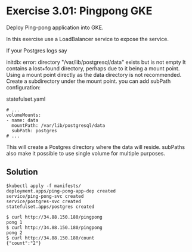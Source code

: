 # Exercise 3.01: Pingpong GKE
Deploy Ping-pong application into GKE.

In this exercise use a LoadBalancer service to expose the service.

If your Postgres logs say

initdb: error: directory "/var/lib/postgresql/data" exists but is not empty
It contains a lost+found directory, perhaps due to it being a mount point.
Using a mount point directly as the data directory is not recommended.
Create a subdirectory under the mount point.
you can add subPath configuration:

statefulset.yaml

```
# ...
volumeMounts:
- name: data
  mountPath: /var/lib/postgresql/data
  subPath: postgres
# ...
```
This will create a Postgres directory where the data will reside. subPaths also make it possible to use single volume for multiple purposes.
## Solution
```
$kubectl apply -f manifests/
deployment.apps/ping-pong-app-dep created
service/ping-pong-svc created
service/postgres-svc created
statefulset.apps/postgres created
```
```
$ curl http://34.88.150.180/pingpong
pong 1  
$ curl http://34.88.150.180/pingpong
pong 2
$ curl http://34.88.150.180/count
{"count":"2"}
```